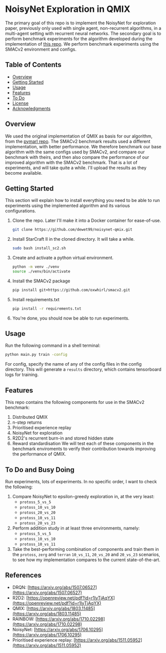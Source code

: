 # NoisyNet Exploration in QMIX

The primary goal of this repo is to implement the NoisyNet for exploration paper, previously only used with single agent, non-recurrent algorithms, in a multi-agent setting with recurrent neural networks. The secondary goal is to perform benchmark experiments for the algorithm developed during the implementation of [this repo](#https://github.com/dewet99/3d-virtual-environment-qmix). We perform benchmark experiments using the SMACv2 environment and configs.

## Table of Contents
- [Overview](#overview)
- [Getting Started](#getting-started)
- [Usage](#usage)
- [Features](#features)
- [To Do](#to-do)
- [License](#license)
- [Acknowledgments](#acknowledgments)

## Overview
We used the original implementation of QMIX as basis for our algorithm, from the [pymarl repo](https://github.com/oxwhirl/pymarl). The SMACv2 benchmark results used a different implementation, with better performance. We therefore benchmark our base algorithm with the same configs used by SMACv2, and compare our benchmark with theirs, and then also compare the performance of our improved algorithm with the SMACv2 benchmark. That is a lot of experiments, and will take quite a while. I'll upload the results as they become available.

## Getting Started
This section will explain how to install everything you need to be able to run experiments using the implemented algorithm and its various configurations.

1. Clone the repo. Later I'll make it into a Docker container for ease-of-use.
    ```bash
    git clone https://github.com/dewet99/noisynet-qmix.git
    ```

2. Install StarCraft II in the cloned directory. It will take a while.
    ```bash
    sudo bash install_sc2.sh
    ```

4. Create and activate a python virtual environment.
    ```bash
    python -m venv ./venv
    source ./venv/bin/activate
    ```

4. Install the SMACv2 package
    ```bash
    pip install git+https://github.com/oxwhirl/smacv2.git
    ```

5. Install requirements.txt
    ```bash
    pip install -r requirements.txt
    ```
6. You're done, you should now be able to run experiments.

## Usage
Run the following command in a shell terminal:
```bash
python main.py train -config
```
For config, specify the name of any of the config files in the config directory.
This will generate a `results` directory, which contains tensorboard logs for training. 

## Features
This repo contains the following components for use in the SMACv2 benchmark:
1. Distributed QMIX
2. n-step returns
3. Prioritised experience replay
4. NoisyNet for exploration
5. R2D2's recurrent burn-in and stored hidden state
6. Reward standardisation
We will test each of these components in the benchmark enviroments to verify their contribution towards improving the performance of QMIX.

## To Do and Busy Doing
Run experiments, lots of experiments. In no specific order, I want to check the following:
1. Compare NoisyNet to epsilon-greedy exploration in, at the very least:
    - `protoss_5_vs_5`
    - `protoss_10_vs_10`
    - `protoss_20_vs_20`
    - `protoss_10_vs_11`
    - `protoss_20_vs_23`
2. Perform addition study in at least three environments, namely:
    - `protoss_5_vs_5`
    - `protoss_10_vs_10`
    - `protoss_10_vs_11`
3. Take the best-performing combination of components and train them in the `protoss`, `zerg` and `terran` `10_vs_11`, `20_vs_20` and `20_vs_23` scenarios, to see how my implementation compares to the current state-of-the-art.

## References
- DRQN: [https://arxiv.org/abs/1507.06527](https://arxiv.org/abs/1507.06527)
- R2D2: [https://openreview.net/pdf?id=r1lyTjAqYX](https://openreview.net/pdf?id=r1lyTjAqYX)
- QMIX: [https://arxiv.org/abs/1803.11485](https://arxiv.org/abs/1803.11485)
- RAINBOW: [https://arxiv.org/abs/1710.02298](https://arxiv.org/abs/1710.02298)
- NoisyNet: [https://arxiv.org/abs/1706.10295](https://arxiv.org/abs/1706.10295)
- Prioritised experience replay: [https://arxiv.org/abs/1511.05952](https://arxiv.org/abs/1511.05952)

    
    
        
